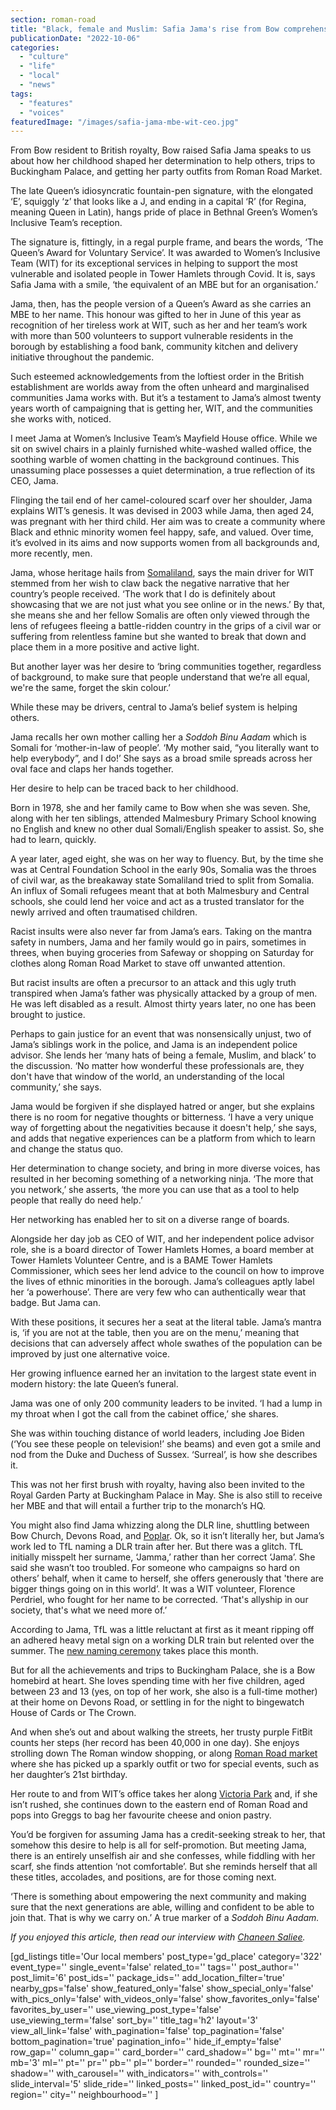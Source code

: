 ```yaml
---
section: roman-road
title: "Black, female and Muslim: Safia Jama's rise from Bow comprehensive to MBE"
publicationDate: "2022-10-06"
categories: 
  - "culture"
  - "life"
  - "local"
  - "news"
tags: 
  - "features"
  - "voices"
featuredImage: "/images/safia-jama-mbe-wit-ceo.jpg"
---
```


From Bow resident to British royalty, Bow raised Safia Jama speaks to us about how her childhood shaped her determination to help others, trips to Buckingham Palace, and getting her party outfits from Roman Road Market.

The late Queen’s idiosyncratic fountain-pen signature, with the elongated ‘E’, squiggly ‘z’ that looks like a J, and ending in a capital ‘R’ (for Regina, meaning Queen in Latin), hangs pride of place in Bethnal Green’s Women’s Inclusive Team’s reception.

The signature is, fittingly, in a regal purple frame, and bears the words, ‘The Queen’s Award for Voluntary Service’. It was awarded to Women’s Inclusive Team (WIT) for its exceptional services in helping to support the most vulnerable and isolated people in Tower Hamlets through Covid. It is, says Safia Jama with a smile, ‘the equivalent of an MBE but for an organisation.’ 

Jama, then, has the people version of a Queen’s Award as she carries an MBE to her name. This honour was gifted to her in June of this year as recognition of her tireless work at WIT, such as her and her team’s work with more than 500 volunteers to support vulnerable residents in the borough by establishing a food bank, community kitchen and delivery initiative throughout the pandemic.

Such esteemed acknowledgements from the loftiest order in the British establishment are worlds away from the often unheard and marginalised communities Jama works with. But it’s a testament to Jama’s almost twenty years worth of campaigning that is getting her, WIT, and the communities she works with, noticed.

I meet Jama at Women’s Inclusive Team’s Mayfield House office. While we sit on swivel chairs in a plainly furnished white-washed walled office, the soothing warble of women chatting in the background continues. This unassuming place possesses a quiet determination, a true reflection of its CEO, Jama.

Flinging the tail end of her camel-coloured scarf over her shoulder, Jama explains WIT’s genesis. It was devised in 2003 while Jama, then aged 24, was pregnant with her third child. Her aim was to create a community where Black and ethnic minority women feel happy, safe, and valued. Over time, it’s evolved in its aims and now supports women from all backgrounds and, more recently, men.

Jama, whose heritage hails from [Somaliland](https://romanroadlondon.com/ayaan-gulaid-bow-somaliland-recognition/), says the main driver for WIT stemmed from her wish to claw back the negative narrative that her country’s people received. ‘The work that I do is definitely about showcasing that we are not just what you see online or in the news.’ By that, she means she and her fellow Somalis are often only viewed through the lens of refugees fleeing a battle-ridden country in the grips of a civil war or suffering from relentless famine but she wanted to break that down and place them in a more positive and active light.

But another layer was her desire to ‘bring communities together, regardless of background, to make sure that people understand that we’re all equal, we're the same, forget the skin colour.’

While these may be drivers, central to Jama’s belief system is helping others.

Jama recalls her own mother calling her a _Soddoh Binu Aadam_ which is Somali for ‘mother-in-law of people’. ‘My mother said, “you literally want to help everybody”, and I do!’ She says as a broad smile spreads across her oval face and claps her hands together.

Her desire to help can be traced back to her childhood.

Born in 1978, she and her family came to Bow when she was seven. She, along with her ten siblings, attended Malmesbury Primary School knowing no English and knew no other dual Somali/English speaker to assist. So, she had to learn, quickly.

A year later, aged eight, she was on her way to fluency. But, by the time she was at Central Foundation School in the early 90s, Somalia was the throes of civil war, as the breakaway state Somaliland tried to split from Somalia. An influx of Somali refugees meant that at both Malmesbury and Central schools, she could lend her voice and act as a trusted translator for the newly arrived and often traumatised children.

Racist insults were also never far from Jama’s ears. Taking on the mantra safety in numbers, Jama and her family would go in pairs, sometimes in threes, when buying groceries from Safeway or shopping on Saturday for clothes along Roman Road Market to stave off unwanted attention.

But racist insults are often a precursor to an attack and this ugly truth transpired when Jama’s father was physically attacked by a group of men. He was left disabled as a result. Almost thirty years later, no one has been brought to justice.  

Perhaps to gain justice for an event that was nonsensically unjust, two of Jama’s siblings work in the police, and Jama is an independent police advisor. She lends her ‘many hats of being a female, Muslim, and black’ to the discussion. ‘No matter how wonderful these professionals are, they don't have that window of the world, an understanding of the local community,’ she says.

Jama would be forgiven if she displayed hatred or anger, but she explains there is no room for negative thoughts or bitterness. ‘I have a very unique way of forgetting about the negativities because it doesn't help,’ she says, and adds that negative experiences can be a platform from which to learn and change the status quo.

Her determination to change society, and bring in more diverse voices, has resulted in her becoming something of a networking ninja. ‘The more that you network,’ she asserts, ‘the more you can use that as a tool to help people that really do need help.’

Her networking has enabled her to sit on a diverse range of boards. 

Alongside her day job as CEO of WIT, and her independent police advisor role, she is a board director of Tower Hamlets Homes, a board member at Tower Hamlets Volunteer Centre, and is a BAME Tower Hamlets Commissioner, which sees her lend advice to the council on how to improve the lives of ethnic minorities in the borough. Jama’s colleagues aptly label her ‘a powerhouse’. There are very few who can authentically wear that badge. But Jama can.

With these positions, it secures her a seat at the literal table. Jama’s mantra is, ‘if you are not at the table, then you are on the menu,’ meaning that decisions that can adversely affect whole swathes of the population can be improved by just one alternative voice. 

Her growing influence earned her an invitation to the largest state event in modern history: the late Queen’s funeral.

Jama was one of only 200 community leaders to be invited. ‘I had a lump in my throat when I got the call from the cabinet office,’ she shares.

She was within touching distance of world leaders, including Joe Biden (‘You see these people on television!’ she beams) and even got a smile and nod from the Duke and Duchess of Sussex. ‘Surreal’, is how she describes it.

This was not her first brush with royalty, having also been invited to the Royal Garden Party at Buckingham Palace in May. She is also still to receive her MBE and that will entail a further trip to the monarch’s HQ.

You might also find Jama whizzing along the DLR line, shuttling between Bow Church, Devons Road, and [Poplar](https://poplarlondon.co.uk/). Ok, so it isn’t literally her, but Jama’s work led to TfL naming a DLR train after her. But there was a glitch. TfL initially misspelt her surname, ‘Jamma,’ rather than her correct ‘Jama’. She said she wasn’t too troubled. For someone who campaigns so hard on others’ behalf, when it came to herself, she offers generously that 'there are bigger things going on in this world’. It was a WIT volunteer, Florence Perdriel, who fought for her name to be corrected. ‘That's allyship in our society, that's what we need more of.’ 

According to Jama, TfL was a little reluctant at first as it meant ripping off an adhered heavy metal sign on a working DLR train but relented over the summer. The [new naming ceremony](https://romanroadlondon.com/safia-jama-dlr-train-plaque-name-ceremony/) takes place this month.

But for all the achievements and trips to Buckingham Palace, she is a Bow homebird at heart. She loves spending time with her five children, aged between 23 and 13 (yes, on top of her work, she also is a full-time mother) at their home on Devons Road, or settling in for the night to bingewatch House of Cards or The Crown.

And when she’s out and about walking the streets, her trusty purple FitBit counts her steps (her record has been 40,000 in one day). She enjoys strolling down The Roman window shopping, or along [Roman Road market](https://romanroadlondon.com/roman-road-market-history/) where she has picked up a sparkly outfit or two for special events, such as her daughter’s 21st birthday.

Her route to and from WIT’s office takes her along [Victoria Park](https://romanroadlondon.com/victoria-park-east-london-bow/) and, if she isn’t rushed, she continues down to the eastern end of Roman Road and pops into Greggs to bag her favourite cheese and onion pastry.

You’d be forgiven for assuming Jama has a credit-seeking streak to her, that somehow this desire to help is all for self-promotion. But meeting Jama, there is an entirely unselfish air and she confesses, while fiddling with her scarf, she finds attention ‘not comfortable’. But she reminds herself that all these titles, accolades, and positions, are for those coming next.

‘There is something about empowering the next community and making sure that the next generations are able, willing and confident to be able to join that. That is why we carry on.’ A true marker of a _Soddoh Binu Aadam._

_If you enjoyed this article, then read our interview with [Chaneen Saliee](https://romanroadlondon.com/chaneen-saliee-mum-influencer/)._

\[gd\_listings title='Our local members' post\_type='gd\_place' category='322' event\_type='' single\_event='false' related\_to='' tags='' post\_author='' post\_limit='6' post\_ids='' package\_ids='' add\_location\_filter='true' nearby\_gps='false' show\_featured\_only='false' show\_special\_only='false' with\_pics\_only='false' with\_videos\_only='false' show\_favorites\_only='false' favorites\_by\_user='' use\_viewing\_post\_type='false' use\_viewing\_term='false' sort\_by='' title\_tag='h2' layout='3' view\_all\_link='false' with\_pagination='false' top\_pagination='false' bottom\_pagination='true' pagination\_info='' hide\_if\_empty='false' row\_gap='' column\_gap='' card\_border='' card\_shadow='' bg='' mt='' mr='' mb='3' ml='' pt='' pr='' pb='' pl='' border='' rounded='' rounded\_size='' shadow='' with\_carousel='' with\_indicators='' with\_controls='' slide\_interval='5' slide\_ride='' linked\_posts='' linked\_post\_id='' country='' region='' city='' neighbourhood='' \]
